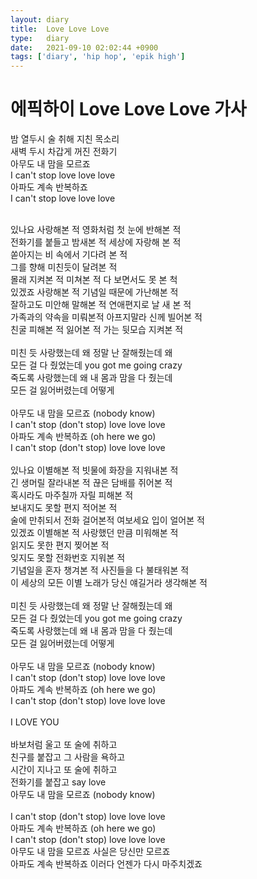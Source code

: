 ```yaml
---
layout: diary
title:  Love Love Love
type:   diary
date:   2021-09-10 02:02:44 +0900
tags: ['diary', 'hip hop', 'epik high']
---
```


# 에픽하이 Love Love Love 가사

밤 열두시 술 취해 지친 목소리<br >
새벽 두시 차갑게 꺼진 전화기<br >
아무도 내 맘을 모르죠<br >
I can't stop love love love<br >
아파도 계속 반복하죠<br >
I can't stop love love love<br >

<br>
있나요 사랑해본 적 영화처럼 첫 눈에 반해본 적<br>
전화기를 붙들고 밤새본 적 세상에 자랑해 본 적<br>
쏟아지는 비 속에서 기다려 본 적<br>
그를 향해 미친듯이 달려본 적<br>
몰래 지켜본 적 미쳐본 적 다 보면서도 못 본 척<br>
있겠죠 사랑해본 적 기념일 때문에 가난해본 적<br>
잘하고도 미안해 말해본 적 연애편지로 날 새 본 적<br>
가족과의 약속을 미뤄본적 아프지말라 신께 빌어본 적<br>
친굴 피해본 적 잃어본 적 가는 뒷모습 지켜본 적<br>
<br>
미친 듯 사랑했는데 왜 정말 난 잘해줬는데 왜<br>
모든 걸 다 줬었는데 you got me going crazy<br>
죽도록 사랑했는데 왜 내 몸과 맘을 다 줬는데<br>
모든 걸 잃어버렸는데 어떻게<br>
<br>
아무도 내 맘을 모르죠 (nobody know)<br>
I can't stop (don't stop) love love love<br>
아파도 계속 반복하죠 (oh here we go)<br>
I can't stop (don't stop) love love love<br>
<br>
있나요 이별해본 적 빗물에 화장을 지워내본 적<br>
긴 생머릴 잘라내본 적 끊은 담배를 쥐어본 적<br>
혹시라도 마주칠까 자릴 피해본 적<br>
보내지도 못할 편지 적어본 적<br>
술에 만취되서 전화 걸어본적 여보세요 입이 얼어본 적<br>
있겠죠 이별해본 적 사랑했던 만큼 미워해본 적<br>
읽지도 못한 편지 찢어본 적<br>
잊지도 못할 전화번호 지워본 적<br>
기념일을 혼자 챙겨본 적 사진들을 다 불태워본 적<br>
이 세상의 모든 이별 노래가 당신 얘길거라 생각해본 적<br>
<br>
미친 듯 사랑했는데 왜 정말 난 잘해줬는데 왜<br>
모든 걸 다 줬었는데 you got me going crazy<br>
죽도록 사랑했는데 왜 내 몸과 맘을 다 줬는데<br>
모든 걸 잃어버렸는데 어떻게<br>
<br>
아무도 내 맘을 모르죠 (nobody know)<br>
I can't stop (don't stop) love love love<br>
아파도 계속 반복하죠 (oh here we go)<br>
I can't stop (don't stop) love love love<br>
<br>
I LOVE YOU<br>
<br>
바보처럼 울고 또 술에 취하고<br>
친구를 붙잡고 그 사람을 욕하고<br>
시간이 지나고 또 술에 취하고<br>
전화기를 붙잡고 say love<br>
아무도 내 맘을 모르죠 (nobody know)<br>
<br>
I can't stop (don't stop) love love love<br>
아파도 계속 반복하죠 (oh here we go)<br>
I can't stop (don't stop) love love love<br>
아무도 내 맘을 모르죠 사실은 당신만 모르죠<br>
아파도 계속 반복하죠 이러다 언젠가 다시 마주치겠죠<br>